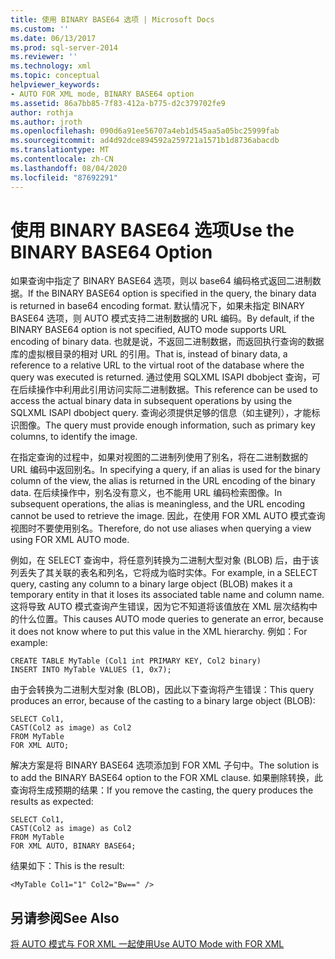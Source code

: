```yaml
---
title: 使用 BINARY BASE64 选项 | Microsoft Docs
ms.custom: ''
ms.date: 06/13/2017
ms.prod: sql-server-2014
ms.reviewer: ''
ms.technology: xml
ms.topic: conceptual
helpviewer_keywords:
- AUTO FOR XML mode, BINARY BASE64 option
ms.assetid: 86a7bb85-7f83-412a-b775-d2c379702fe9
author: rothja
ms.author: jroth
ms.openlocfilehash: 090d6a91ee56707a4eb1d545aa5a05bc25999fab
ms.sourcegitcommit: ad4d92dce894592a259721a1571b1d8736abacdb
ms.translationtype: MT
ms.contentlocale: zh-CN
ms.lasthandoff: 08/04/2020
ms.locfileid: "87692291"
---
```

# <a name="use-the-binary-base64-option"></a><span data-ttu-id="b0381-102">使用 BINARY BASE64 选项</span><span class="sxs-lookup"><span data-stu-id="b0381-102">Use the BINARY BASE64 Option</span></span>
  <span data-ttu-id="b0381-103">如果查询中指定了 BINARY BASE64 选项，则以 base64 编码格式返回二进制数据。</span><span class="sxs-lookup"><span data-stu-id="b0381-103">If the BINARY BASE64 option is specified in the query, the binary data is returned in base64 encoding format.</span></span> <span data-ttu-id="b0381-104">默认情况下，如果未指定 BINARY BASE64 选项，则 AUTO 模式支持二进制数据的 URL 编码。</span><span class="sxs-lookup"><span data-stu-id="b0381-104">By default, if the BINARY BASE64 option is not specified, AUTO mode supports URL encoding of binary data.</span></span> <span data-ttu-id="b0381-105">也就是说，不返回二进制数据，而返回执行查询的数据库的虚拟根目录的相对 URL 的引用。</span><span class="sxs-lookup"><span data-stu-id="b0381-105">That is, instead of binary data, a reference to a relative URL to the virtual root of the database where the query was executed is returned.</span></span> <span data-ttu-id="b0381-106">通过使用 SQLXML ISAPI dbobject 查询，可在后续操作中利用此引用访问实际二进制数据。</span><span class="sxs-lookup"><span data-stu-id="b0381-106">This reference can be used to access the actual binary data in subsequent operations by using the SQLXML ISAPI dbobject query.</span></span> <span data-ttu-id="b0381-107">查询必须提供足够的信息（如主键列），才能标识图像。</span><span class="sxs-lookup"><span data-stu-id="b0381-107">The query must provide enough information, such as primary key columns, to identify the image.</span></span>  
  
 <span data-ttu-id="b0381-108">在指定查询的过程中，如果对视图的二进制列使用了别名，将在二进制数据的 URL 编码中返回别名。</span><span class="sxs-lookup"><span data-stu-id="b0381-108">In specifying a query, if an alias is used for the binary column of the view, the alias is returned in the URL encoding of the binary data.</span></span> <span data-ttu-id="b0381-109">在后续操作中，别名没有意义，也不能用 URL 编码检索图像。</span><span class="sxs-lookup"><span data-stu-id="b0381-109">In subsequent operations, the alias is meaningless, and the URL encoding cannot be used to retrieve the image.</span></span> <span data-ttu-id="b0381-110">因此，在使用 FOR XML AUTO 模式查询视图时不要使用别名。</span><span class="sxs-lookup"><span data-stu-id="b0381-110">Therefore, do not use aliases when querying a view using FOR XML AUTO mode.</span></span>  
  
 <span data-ttu-id="b0381-111">例如，在 SELECT 查询中，将任意列转换为二进制大型对象 (BLOB) 后，由于该列丢失了其关联的表名和列名，它将成为临时实体。</span><span class="sxs-lookup"><span data-stu-id="b0381-111">For example, in a SELECT query, casting any column to a binary large object (BLOB) makes it a temporary entity in that it loses its associated table name and column name.</span></span> <span data-ttu-id="b0381-112">这将导致 AUTO 模式查询产生错误，因为它不知道将该值放在 XML 层次结构中的什么位置。</span><span class="sxs-lookup"><span data-stu-id="b0381-112">This causes AUTO mode queries to generate an error, because it does not know where to put this value in the XML hierarchy.</span></span> <span data-ttu-id="b0381-113">例如：</span><span class="sxs-lookup"><span data-stu-id="b0381-113">For example:</span></span>  
  
```  
CREATE TABLE MyTable (Col1 int PRIMARY KEY, Col2 binary)  
INSERT INTO MyTable VALUES (1, 0x7);  
```  
  
 <span data-ttu-id="b0381-114">由于会转换为二进制大型对象 (BLOB)，因此以下查询将产生错误：</span><span class="sxs-lookup"><span data-stu-id="b0381-114">This query produces an error, because of the casting to a binary large object (BLOB):</span></span>  
  
```  
SELECT Col1,  
CAST(Col2 as image) as Col2  
FROM MyTable  
FOR XML AUTO;  
```  
  
 <span data-ttu-id="b0381-115">解决方案是将 BINARY BASE64 选项添加到 FOR XML 子句中。</span><span class="sxs-lookup"><span data-stu-id="b0381-115">The solution is to add the BINARY BASE64 option to the FOR XML clause.</span></span> <span data-ttu-id="b0381-116">如果删除转换，此查询将生成预期的结果：</span><span class="sxs-lookup"><span data-stu-id="b0381-116">If you remove the casting, the query produces the results as expected:</span></span>  
  
```  
SELECT Col1,  
CAST(Col2 as image) as Col2  
FROM MyTable  
FOR XML AUTO, BINARY BASE64;  
```  
  
 <span data-ttu-id="b0381-117">结果如下：</span><span class="sxs-lookup"><span data-stu-id="b0381-117">This is the result:</span></span>  
  
```  
<MyTable Col1="1" Col2="Bw==" />  
```  
  
## <a name="see-also"></a><span data-ttu-id="b0381-118">另请参阅</span><span class="sxs-lookup"><span data-stu-id="b0381-118">See Also</span></span>  
 [<span data-ttu-id="b0381-119">将 AUTO 模式与 FOR XML 一起使用</span><span class="sxs-lookup"><span data-stu-id="b0381-119">Use AUTO Mode with FOR XML</span></span>](use-auto-mode-with-for-xml.md)  
  
  
